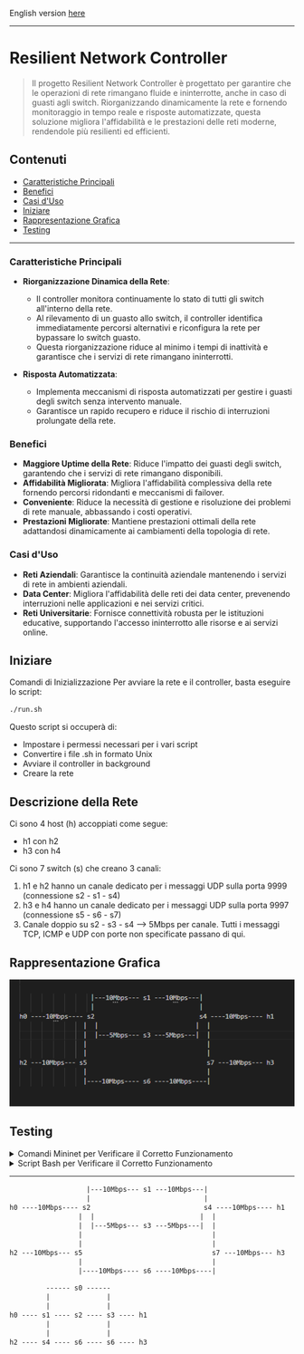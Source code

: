 English version [here](README.md)

---

# Resilient Network Controller

> Il progetto Resilient Network Controller è progettato per garantire che le operazioni di rete rimangano fluide e ininterrotte, anche in caso di guasti agli switch. Riorganizzando dinamicamente la rete e fornendo monitoraggio in tempo reale e risposte automatizzate, questa soluzione migliora l'affidabilità e le prestazioni delle reti moderne, rendendole più resilienti ed efficienti.

## Contenuti
- [Caratteristiche Principali](#caratteristiche-principali)
- [Benefici](#benefici)
- [Casi d'Uso](#casi-duso)
- [Iniziare](#iniziare)
- [Rappresentazione Grafica](#rappresentazione-grafica)
- [Testing](#testing)

---

### Caratteristiche Principali

- **Riorganizzazione Dinamica della Rete**:
    - Il controller monitora continuamente lo stato di tutti gli switch all'interno della rete.
    - Al rilevamento di un guasto allo switch, il controller identifica immediatamente percorsi alternativi e riconfigura la rete per bypassare lo switch guasto.
    - Questa riorganizzazione riduce al minimo i tempi di inattività e garantisce che i servizi di rete rimangano ininterrotti.

- **Risposta Automatizzata**:
    - Implementa meccanismi di risposta automatizzati per gestire i guasti degli switch senza intervento manuale.
    - Garantisce un rapido recupero e riduce il rischio di interruzioni prolungate della rete.

### Benefici

- **Maggiore Uptime della Rete**: Riduce l'impatto dei guasti degli switch, garantendo che i servizi di rete rimangano disponibili.
- **Affidabilità Migliorata**: Migliora l'affidabilità complessiva della rete fornendo percorsi ridondanti e meccanismi di failover.
- **Conveniente**: Riduce la necessità di gestione e risoluzione dei problemi di rete manuale, abbassando i costi operativi.
- **Prestazioni Migliorate**: Mantiene prestazioni ottimali della rete adattandosi dinamicamente ai cambiamenti della topologia di rete.

### Casi d'Uso

- **Reti Aziendali**: Garantisce la continuità aziendale mantenendo i servizi di rete in ambienti aziendali.
- **Data Center**: Migliora l'affidabilità delle reti dei data center, prevenendo interruzioni nelle applicazioni e nei servizi critici.
- **Reti Universitarie**: Fornisce connettività robusta per le istituzioni educative, supportando l'accesso ininterrotto alle risorse e ai servizi online.


## Iniziare

Comandi di Inizializzazione
Per avviare la rete e il controller, basta eseguire lo script:

```bash
./run.sh
```
Questo script si occuperà di:
- Impostare i permessi necessari per i vari script
- Convertire i file .sh in formato Unix
- Avviare il controller in background
- Creare la rete

## Descrizione della Rete
Ci sono 4 host (h) accoppiati come segue:
- h1 con h2
- h3 con h4

Ci sono 7 switch (s) che creano 3 canali:
1. h1 e h2 hanno un canale dedicato per i messaggi UDP sulla porta 9999 (connessione s2 - s1 - s4)
2. h3 e h4 hanno un canale dedicato per i messaggi UDP sulla porta 9997 (connessione s5 - s6 - s7)
3. Canale doppio su s2 - s3 - s4 --> 5Mbps per canale. Tutti i messaggi TCP, ICMP e UDP con porte non specificate passano di qui.

## Rappresentazione Grafica
<p align="center">
  <img src="images/bash network.png" width="600">
</p>

## Testing

<details>
<summary>Comandi Mininet per Verificare il Corretto Funzionamento</summary>

---

Verifica connessioni
```bash
pingall
```

Verifica pacchetti ICMP
```bash
h* ping -c3 h*
```

Verifica pacchetti TCP
```bash
iperf h* h*
```

Verifica pacchetti UDP
- Imposta il ricevitore
```bash
h1 iperf -s -u -p 9999 -b 10M &
```
- Imposta il mittente
```bash
h2 iperf -c h1 -u -p 9999 -b 10M -t 10 -i 1
```

Cambia la porta per verificare che i pacchetti UDP con porte diverse da quella specificata finiscano nella coda da 5Mbps.
  
</details>

<details>
<summary>Script Bash per Verificare il Corretto Funzionamento</summary>

---

Per controllare le regole di tutte le tabelle degli switch
```bash
./show_tables.sh
```

Cambia Scenario
- Disconnetti switch:
```bash
sudo ovs-vsctl del-controller s6
```
- Riconnetti switch:
```bash
sudo ovs-vsctl set-controller s6 tcp:127.0.0.1:6633
```

</details>

---

```
                   |---10Mbps--- s1 ---10Mbps---|
                   |                            |
h0 ----10Mbps---- s2                            s4 ----10Mbps---- h1
                 |  |                          |  |
                 |  |---5Mbps--- s3 ---5Mbps---|  |
                 |                                |
                 |                                |
h2 ---10Mbps--- s5                                s7 ---10Mbps--- h3
                 |                                |
                 |----10Mbps---- s6 ----10Mbps----|
```
```
         ------ s0 ------ 
         |              | 
         |              | 
h0 ---- s1 ---- s2 ---- s3 ---- h1
         |              |
         |              |
h2 ---- s4 ---- s6 ---- s6 ---- h3
```
